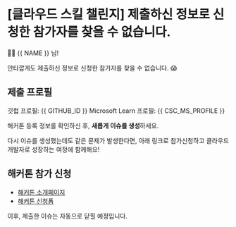 # [클라우드 스킬 챌린지] 제출하신 정보로 신청한 참가자를 찾을 수 없습니다.

👋🏼 {{ NAME }} 님!

안타깝게도 제출하신 정보로 신청한 참가자를 찾을 수 없습니다. 😱

## 제출 프로필

깃헙 프로필: {{ GITHUB_ID }}
Microsoft Learn 프로필: {{ CSC_MS_PROFILE }}

해커톤 등록 정보를 확인하신 후, **새롭게 이슈를 생성**하세요.

다시 이슈를 생성했는데도 같은 문제가 발생한다면, 아래 링크로 참가신청하고 클라우드 개발자로 성장하는 여정에 함께해요!

## 해커톤 참가 신청

* [해커톤 소개페이지](https://hgrd.kr/hackathon)
* [해커톤 신청폼](https://hgrd.kr/hackathon-register)

이후, 제출한 이슈는 자동으로 닫힐 예정입니다.